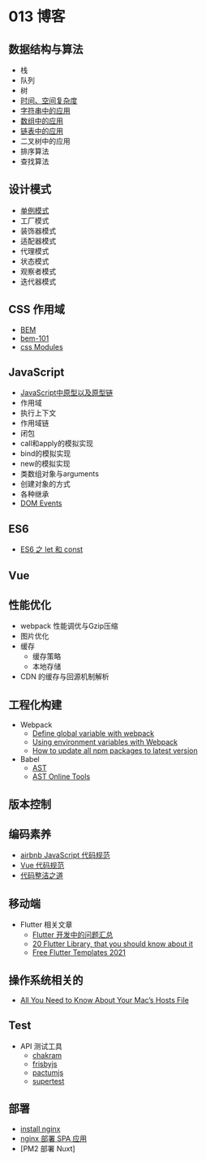 # 013 博客

## 数据结构与算法

  * 栈
  * 队列
  * 树
  * [时间、空间复杂度](https://github.com/wangjing013/blog/issues/12)
  * [字符串中的应用](https://github.com/wangjing013/blog/issues/26)
  * [数组中的应用](https://github.com/wangjing013/blog/issues/31)
  * [链表中的应用](https://github.com/wangjing013/blog/issues/23)
  * 二叉树中的应用
  * 排序算法
  * 查找算法

## 设计模式

  * [单例模式](https://github.com/wangjing013/blog/issues/15)
  * 工厂模式
  * 装饰器模式
  * 适配器模式
  * 代理模式
  * 状态模式
  * 观察者模式
  * 迭代器模式
  
## CSS 作用域

 * [BEM](http://getbem.com/introduction/)
 * [bem-101](https://css-tricks.com/bem-101/)
 * [css Modules](https://github.com/wangjing013/blog/issues/30)

## JavaScript 

  * [JavaScript中原型以及原型链](https://github.com/wangjing013/blog/issues/28)
  * 作用域
  * 执行上下文
  * 作用域链
  * 闭包
  * call和apply的模拟实现
  * bind的模拟实现
  * new的模拟实现
  * 类数组对象与arguments
  * 创建对象的方式
  * 各种继承
  * [DOM Events](https://domevents.dev)

## ES6
  * [ES6 之 let 和 const](https://github.com/wangjing013/blog/issues/38)
## Vue
## 性能优化
  * webpack 性能调优与Gzip压缩
  * 图片优化
  * 缓存 
    * 缓存策略
    * 本地存储
  * CDN 的缓存与回源机制解析
## 工程化构建
  * Webpack
    * [Define global variable with webpack](https://stackoverflow.com/questions/37656592/define-global-variable-with-webpack)
    * [Using environment variables with Webpack](https://prateeksurana.me/blog/using-environment-variables-with-webpack/#the-env-file)
    * [How to update all npm packages to latest version](https://reactgo.com/update-npm-packages-latest/)
  * Babel
    * [AST](https://medium.com/@dinis.cruz/ast-abstract-syntax-tree-538aa146c53b)
    * [AST Online Tools](https://astexplorer.net/)

## 版本控制
## 编码素养

 * [airbnb JavaScript 代码规范](https://github.com/airbnb/javascript)
 * [Vue 代码规范](https://github.com/wangjing013/blog/issues/24)
 * [代码整洁之道](https://github.com/ryanmcdermott/clean-code-javascript)

## 移动端

* Flutter 相关文章
  * [Flutter 开发中的问题汇总](https://github.com/wangjing013/blog/issues/34) 
  * [20 Flutter Library, that you should know about it](https://shirsh94.medium.com/20-flutter-library-that-you-should-know-about-it-8f3d33a08817)
  * [Free Flutter Templates 2021](https://dev.to/pablonax/free-flutter-templates-2021-2hm0)

## 操作系统相关的
 * [All You Need to Know About Your Mac’s Hosts File](https://www.cleverfiles.com/howto/hosts-file-mac.html)

## Test

 * API 测试工具
   * [chakram](http://dareid.github.io/chakram/)
   * [frisbyjs](https://docs.frisbyjs.com/)
   * [pactumjs](https://pactumjs.github.io/)
   * [supertest](https://github.com/visionmedia/supertest)
   
## 部署
   * [install nginx](https://github.com/wangjing013/blog/issues/35)
   * [nginx 部署 SPA 应用](https://github.com/wangjing013/blog/issues/36)
   * [PM2 部署 Nuxt]
